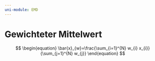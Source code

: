 ```yaml
---
uni-module: EMD
---
```


# Gewichteter Mittelwert

$$
\begin{equation}
\bar{x}_{w}=\frac{\sum_{i=1}^{N} w_{i} x_{i}}{\sum_{j=1}^{N} w_{j}}
\end{equation}
$$
